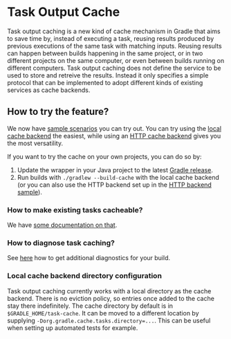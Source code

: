 # Task Output Cache

Task output caching is a new kind of cache mechanism in Gradle that aims to save time by, instead of executing a task, reusing results produced by previous executions of the same task with matching inputs. Reusing results can happen between builds happening in the same project, or in two different projects on the same computer, or even between builds running on different computers. Task output caching does not define the service to be used to store and retreive the results. Instead it only specifies a simple protocol that can be implemented to adopt different kinds of existing services as cache backends.

## How to try the feature?

We now have [sample scenarios](samples) you can try out. You can try using the [local cache backend](samples/01-simple-local-caching) the easiest, while using an [HTTP cache backend](samples/03-use-http-backend) gives you the most versatility.

If you want to try the cache on your own projects, you can do so by:

1. Update the wrapper in your Java project to the latest [Gradle release](https://gradle.org/install/).
2. Run builds with `./gradlew --build-cache` with the local cache backend (or you can also use the HTTP backend set up in the [HTTP backend sample](samples/03-use-http-backend)).

### How to make existing tasks cacheable?

We have [some documentation on that](docs/making-custom-tasks-cacheable.md).

### How to diagnose task caching?

See [here](docs/diagnosing-task-cache.md) how to get additional diagnostics for your build.

### Local cache backend directory configuration

Task output caching currently works with a local directory as the cache backend. There is no eviction policy, so entries once added to the cache stay there indefinitely. The cache directory by default is in `$GRADLE_HOME/task-cache`. It can be moved to a different location by supplying `-Dorg.gradle.cache.tasks.directory=...`. This can be useful when setting up automated tests for example.
